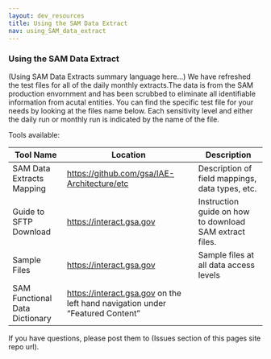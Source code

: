 ```yaml
---
layout: dev_resources
title: Using the SAM Data Extract
nav: using_SAM_data_extract
---
```

### Using the SAM Data Extract
(Using SAM Data Extracts summary language here...) We have refreshed the test files for all of the daily monthly extracts.The data is from the SAM production envornment and has been scrubbed to eliminate all identifiable information from acutal entities. You can find the specific test file for your needs by looking at the files name below. Each sensitivity level and either the daily run or monthly run is indicated by the name of the file.

Tools available:

| Tool Name | Location | Description |
|---|---|---|
| SAM Data Extracts Mapping | https://github.com/gsa/IAE-Architecture/etc | Description of field mappings, data types, etc. |
| Guide to SFTP Download | https://interact.gsa.gov | Instruction guide on how to download SAM extract files.|
| Sample Files | https://interact.gsa.gov | Sample files at all data access levels |
| SAM Functional Data Dictionary | https://interact.gsa.gov on the left hand navigation under “Featured Content” |   |


If you have questions, please post them to (Issues section of this pages site repo url).
